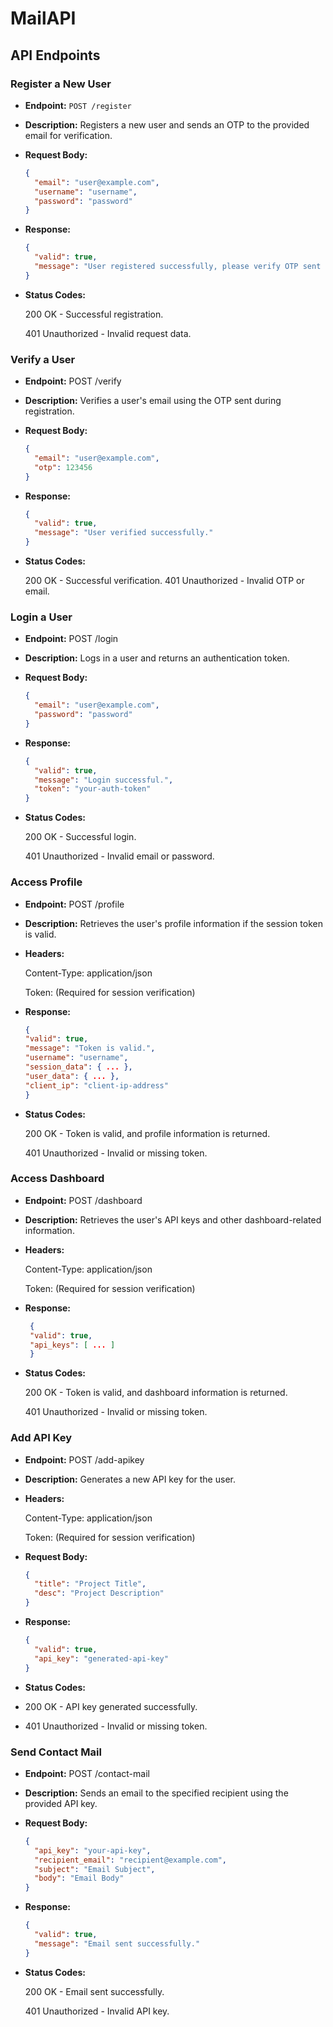 # MailAPI

## API Endpoints

### Register a New User

- **Endpoint:** `POST /register`

- **Description:** Registers a new user and sends an OTP to the provided email for verification.

- **Request Body:**

  ```json
  {
    "email": "user@example.com",
    "username": "username",
    "password": "password"
  }
  ```

- **Response:**
  ```json
  {
    "valid": true,
    "message": "User registered successfully, please verify OTP sent to email."
  }
  ```
- **Status Codes:**

  200 OK - Successful registration.

  401 Unauthorized - Invalid request data.

### Verify a User

- **Endpoint:** POST /verify

- **Description:** Verifies a user's email using the OTP sent during registration.

- **Request Body:**

  ```json
  {
    "email": "user@example.com",
    "otp": 123456
  }
  ```

- **Response:**

  ```json
  {
    "valid": true,
    "message": "User verified successfully."
  }
  ```

- **Status Codes:**

  200 OK - Successful verification.
  401 Unauthorized - Invalid OTP or email.

### Login a User

- **Endpoint:** POST /login

- **Description:** Logs in a user and returns an authentication token.

- **Request Body:**

  ```json
  {
    "email": "user@example.com",
    "password": "password"
  }
  ```

- **Response:**

  ```json
  {
    "valid": true,
    "message": "Login successful.",
    "token": "your-auth-token"
  }
  ```

- **Status Codes:**

  200 OK - Successful login.

  401 Unauthorized - Invalid email or password.

### Access Profile

- **Endpoint:** POST /profile

- **Description:** Retrieves the user's profile information if the session token is valid.

- **Headers:**

  Content-Type: application/json

  Token: <your-auth-token> (Required for session verification)

- **Response:**

  ```json
  {
  "valid": true,
  "message": "Token is valid.",
  "username": "username",
  "session_data": { ... },
  "user_data": { ... },
  "client_ip": "client-ip-address"
  }
  ```

- **Status Codes:**

  200 OK - Token is valid, and profile information is returned.

  401 Unauthorized - Invalid or missing token.

### Access Dashboard

- **Endpoint:** POST /dashboard

- **Description:** Retrieves the user's API keys and other dashboard-related information.

- **Headers:**

  Content-Type: application/json

  Token: <your-auth-token> (Required for session verification)

- **Response:**

  ```json
   {
   "valid": true,
   "api_keys": [ ... ]
   }
  ```

- **Status Codes:**

  200 OK - Token is valid, and dashboard information is returned.

  401 Unauthorized - Invalid or missing token.

### Add API Key

- **Endpoint:** POST /add-apikey

- **Description:** Generates a new API key for the user.

- **Headers:**

  Content-Type: application/json

  Token: <your-auth-token> (Required for session verification)

- **Request Body:**

  ```json
  {
    "title": "Project Title",
    "desc": "Project Description"
  }
  ```

- **Response:**

  ```json
  {
    "valid": true,
    "api_key": "generated-api-key"
  }
  ```

- **Status Codes:**

- 200 OK - API key generated successfully.
- 401 Unauthorized - Invalid or missing token.

### Send Contact Mail

- **Endpoint:** POST /contact-mail

- **Description:** Sends an email to the specified recipient using the provided API key.

- **Request Body:**

  ```json
  {
    "api_key": "your-api-key",
    "recipient_email": "recipient@example.com",
    "subject": "Email Subject",
    "body": "Email Body"
  }
  ```

- **Response:**

  ```json
  {
    "valid": true,
    "message": "Email sent successfully."
  }
  ```

- **Status Codes:**

  200 OK - Email sent successfully.

  401 Unauthorized - Invalid API key.
